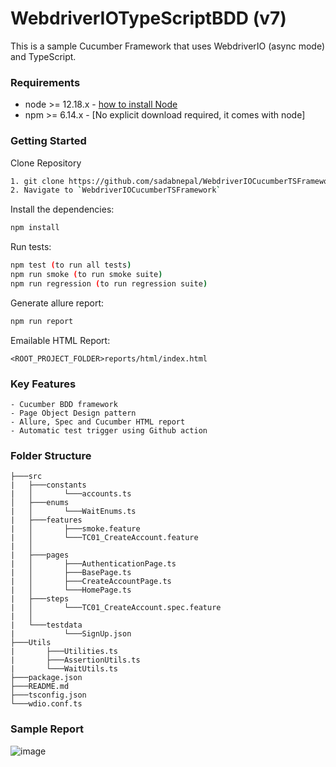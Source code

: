 # WebdriverIOTypeScriptBDD (v7)
This is a sample Cucumber Framework that uses WebdriverIO (async mode) and TypeScript.

### Requirements
-   node >= 12.18.x - [how to install Node](https://nodejs.org/en/download/)
-   npm >= 6.14.x - [No explicit download required, it comes with node]

### Getting Started
Clone Repository
```bash
1. git clone https://github.com/sadabnepal/WebdriverIOCucumberTSFramework.git
2. Navigate to `WebdriverIOCucumberTSFramework`
```

Install the dependencies:
```bash
npm install
```

Run tests:
```bash
npm test (to run all tests)
npm run smoke (to run smoke suite)
npm run regression (to run regression suite)
```

Generate allure report:
```bash
npm run report
```

Emailable HTML Report:
```
<ROOT_PROJECT_FOLDER>reports/html/index.html
```
### Key Features
	- Cucumber BDD framework
	- Page Object Design pattern
	- Allure, Spec and Cucumber HTML report
	- Automatic test trigger using Github action

### Folder Structure
```
├───src
|   ├───constants
|   │       └───accounts.ts
│   ├───enums
|   │       └───WaitEnums.ts
|   ├───features
|   │  	    ├───smoke.feature
|   │       └───TC01_CreateAccount.feature
|   │      
|   ├───pages
|   │  	    ├───AuthenticationPage.ts
|   │	    ├───BasePage.ts
|   │	    ├───CreateAccountPage.ts
|   │	    └───HomePage.ts
|   ├───steps
|   │       └───TC01_CreateAccount.spec.feature
|   │      
|   └───testdata
|           └───SignUp.json
├───Utils
|       ├───Utilities.ts
|       ├───AssertionUtils.ts
|       └───WaitUtils.ts
├───package.json
├───README.md
├───tsconfig.json
└───wdio.conf.ts
```
### Sample Report
![image](https://user-images.githubusercontent.com/65847528/142774279-1e18cbd2-9869-4fd9-ac3b-af397022fa73.png)

